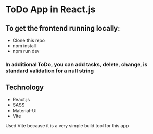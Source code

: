 <h1>ToDo App in React.js</h1>

<h2>To get the frontend running locally:</h2>

- Clone this repo
- npm install
- npm run dev

<h3>In additional ToDo, you can add tasks, delete, change, is standard validation for a null string</h3>

<h2>Technology</h2>

- React.js
- SASS
- Material-UI
- Vite

Used Vite because it is a very simple build tool for this app
